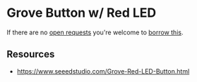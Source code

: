 # Grove Button w/ Red LED
If there are no [open requests](../../../../issues?q=is%3Aissue+is%3Aopen+%22Grove+Button+w+Red+LED%22+in%3Atitle) you're welcome to [borrow this](../../../../issues/new?title=Borrow+request+for+Grove+Button+w+Red+LED&body=1+piece+of+%5Bthis%5D%28..%2Fblob%2Fmain%2F.%2FHardware%2FSensors%2FGrove_Button_w_Red_LED.md%29+for+~2+weeks.).

## Resources
- https://www.seeedstudio.com/Grove-Red-LED-Button.html
